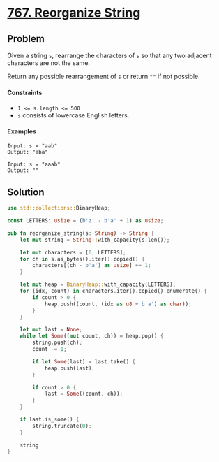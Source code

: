 # [767. Reorganize String](https://leetcode.com/problems/reorganize-string/)

## Problem

Given a string `s`, rearrange the characters of `s` so that any two adjacent
characters are not the same.

Return any possible rearrangement of `s` or return `""` if not possible.

#### Constraints

* `1 <= s.length <= 500`
* `s` consists of lowercase English letters.

#### Examples

```text
Input: s = "aab"
Output: "aba"
```

```text
Input: s = "aaab"
Output: ""
```

## Solution

```rust
use std::collections::BinaryHeap;

const LETTERS: usize = (b'z' - b'a' + 1) as usize;

pub fn reorganize_string(s: String) -> String {
    let mut string = String::with_capacity(s.len());

    let mut characters = [0; LETTERS];
    for ch in s.as_bytes().iter().copied() {
        characters[(ch - b'a') as usize] += 1;
    }

    let mut heap = BinaryHeap::with_capacity(LETTERS);
    for (idx, count) in characters.iter().copied().enumerate() {
        if count > 0 {
            heap.push((count, (idx as u8 + b'a') as char));
        }
    }

    let mut last = None;
    while let Some((mut count, ch)) = heap.pop() {
        string.push(ch);
        count -= 1;

        if let Some(last) = last.take() {
            heap.push(last);
        }

        if count > 0 {
            last = Some((count, ch));
        }
    }

    if last.is_some() {
        string.truncate(0);
    }

    string
}
```
